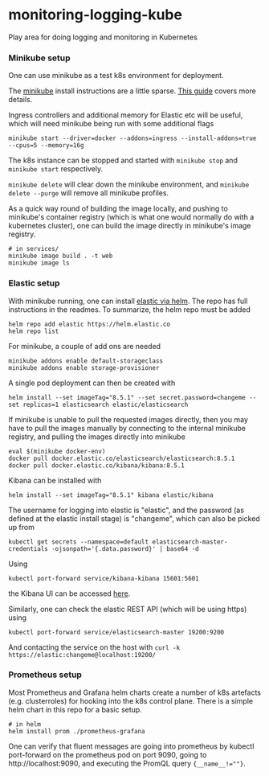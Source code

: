 # monitoring-logging-kube
Play area for doing logging and monitoring in Kubernetes

### Minikube setup

One can use minikube as a test k8s environment for deployment.

The [minikube](https://minikube.sigs.k8s.io/docs/start/) install instructions are a little sparse. [This guide](https://www.linuxtechi.com/how-to-install-minikube-on-ubuntu/) covers more details.

Ingress controllers and additional memory for Elastic etc will be useful, which will need minikube being run with some additional flags

```
minikube start --driver=docker --addons=ingress --install-addons=true --cpus=5 --memory=16g
```

The k8s instance can be stopped and started with ```minikube stop``` and ```minikube start``` respectively.

```minikube delete``` will clear down the minikube environment, and ```minikube delete --purge``` will remove all minikube profiles.

As a quick way round of building the image locally, and pushing to minikube's container registry (which is what one would normally do with a kubernetes cluster), one can build the image directly in minikube's image registry.

```
# in services/
minikube image build . -t web
minikube image ls
```

### Elastic setup

With minikube running, one can install [elastic via helm](https://github.com/elastic/helm-charts/tree/main/elasticsearch). The repo has full instructions in the readmes. To summarize, the helm repo must be added

```
helm repo add elastic https://helm.elastic.co
helm repo list
```

For minikube, a couple of add ons are needed

```
minikube addons enable default-storageclass
minikube addons enable storage-provisioner
```

A single pod deployment can then be created with

```
helm install --set imageTag="8.5.1" --set secret.password=changeme --set replicas=1 elasticsearch elastic/elasticsearch
```

If minikube is unable to pull the requested images directly, then you may have to pull the images manually by connecting to the internal minikube registry, and pulling the images directly into minikube

```
eval $(minikube docker-env)
docker pull docker.elastic.co/elasticsearch/elasticsearch:8.5.1
docker pull docker.elastic.co/kibana/kibana:8.5.1
```

Kibana can be installed with
```
helm install --set imageTag="8.5.1" kibana elastic/kibana
```

The username for logging into elastic is "elastic", and the password (as defined at the elastic install stage) is "changeme", which can also be picked up from
```
kubectl get secrets --namespace=default elasticsearch-master-credentials -ojsonpath='{.data.password}' | base64 -d
```

Using
```
kubectl port-forward service/kibana-kibana 15601:5601
```
the Kibana UI can be accessed [here](http://localhost:15601/).

Similarly, one can check the elastic REST API (which will be using https) using
```
kubectl port-forward service/elasticsearch-master 19200:9200
```
And contacting the service on the host with ```curl -k https://elastic:changeme@localhost:19200/```

### Prometheus setup

Most Prometheus and Grafana helm charts create a number of k8s artefacts (e.g. clusterroles) for hooking into the k8s control plane. There is a simple helm chart in this repo for a basic setup.
```
# in helm
helm install prom ./prometheus-grafana
```

One can verify that fluent messages are going into prometheus by kubectl port-forward on the prometheus pod on port 9090, going to http://localhost:9090, and executing the PromQL query ```{__name__!=""}```.